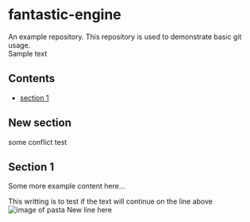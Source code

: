# fantastic-engine
An example repository. This repository is used to demonstrate basic git usage.  
Sample text 


## Contents
* [section 1](#section-1)

## New section
some conflict test

## Section 1
Some more example content here...

This writting is to test if the text will continue on the line above
![image of pasta](https://www.budgetbytes.com/wp-content/uploads/2013/07/Creamy-Tomato-Spinach-Pasta-close.jpg)
New line here
